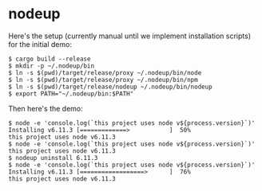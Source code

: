 # nodeup

Here's the setup (currently manual until we implement installation scripts) for the initial demo:

```
$ cargo build --release
$ mkdir -p ~/.nodeup/bin
$ ln -s $(pwd)/target/release/proxy ~/.nodeup/bin/node
$ ln -s $(pwd)/target/release/proxy ~/.nodeup/bin/npm
$ ln -s $(pwd)/target/release/nodeup ~/.nodeup/bin/nodeup
$ export PATH="~/.nodeup/bin:$PATH"
```

Then here's the demo:

```
$ node -e 'console.log(`this project uses node v${process.version}`)'
Installing v6.11.3 [=============>           ]  50%
this project uses node v6.11.3
$ node -e 'console.log(`this project uses node v${process.version}`)'
this project uses node v6.11.3
$ nodeup uninstall 6.11.3
$ node -e 'console.log(`this project uses node v${process.version}`)'
Installing v6.11.3 [==================>      ]  76%
this project uses node v6.11.3
```

